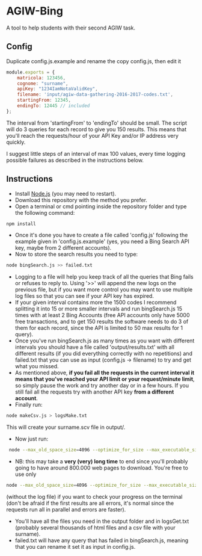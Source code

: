 # AGIW-Bing
A tool to help students with their second AGIW task.

## Config
Duplicate config.js.example and rename the copy config.js, then edit it
```javascript
module.exports = {
    matricola: 123456,
    cognome: "surname",
    apiKey: "1234IamNotaValidKey",
    filename: 'input/agiw-data-gathering-2016-2017-codes.txt',
    startingFrom: 12345,
    endingTo: 12445 // included
};
```
The interval from 'startingFrom' to 'endingTo' should be small. The script will do 3 queries for each record to give you 150 results. This means that you'll reach the requests/hour of your API Key and/or IP address very quickly.

I suggest little steps of an interval of max 100 values, every time logging possible failures as described in the instructions below. 

## Instructions
 * Install [Node.js](https://nodejs.org/) (you may need to restart).
 * Download this repository with the method you prefer. 
 * Open a terminal or cmd pointing inside the repository folder and type the following command:
 
 ```bash
 npm install
 ```
 
 * Once it's done you have to create a file called 'config.js' following the example given in 'config.js.example' (yes, you need a Bing Search API key, maybe from 2 different accounts).
 * Now to store the search results you need to type: 
 
 ```bash
 node bingSearch.js >> failed.txt
 ```
 
 * Logging to a file will help you keep track of all the queries that Bing fails or refuses to reply to. Using '>>' will append the new logs on the previous file, but if you want more control you may want to use multiple log files so that you can see if your API key has expired.
 * If your given interval contains more the 1500 codes I recommend splitting it into 15 or more smaller intervals and run  bingSearch.js 15 times with at least 2 Bing Accounts (free API accounts only have 5000 free transactions, and to get 150 results the software needs to do 3 of them for each record, since the API is limited to 50 max results for 1 query).
 * Once you've run bingSearch.js as many times as you want with different intervals you should have a file called 'output/results.txt' with all different results (if you did everything correctly with no repetitions) and failed.txt that you can use as input (config.js -> filename) to try and get what you missed. 
 * As mentioned above, **if you fail all the requests in the current interval it means that you've reached your API limit or your request/minute limit**, so simply pause the work and try another day or in a few hours. If you still fail all the requests try with another API key **from a different account**. 
 * Finally run: 
 
 ```bash
 node makeCsv.js > logsMake.txt
 ```
  This will create your surname.scv file in output/. 
 * Now just run:
 ```bash
  node --max_old_space_size=4096 --optimize_for_size --max_executable_size=4096 --stack_size=4096 getPages.js  > logsGet.txt
 ```
 
 * NB: this may take a **very (very) long time** to end since you'll probably going to have around 800.000 web pages to download. You're free to use only 
 
 ```bash
 node --max_old_space_size=4096 --optimize_for_size --max_executable_size=4096 --stack_size=4096 getPages.js 
 ```
 
  (without the log file) if you want to check your progress on the terminal (don't be afraid if the first results are all errors, it's normal since the requests run all in parallel and errors are faster).
 * You'll have all the files you need in the output folder and in logsGet.txt (probably several thousands of html files and a csv file with your surname).
 * failed.txt will have any query that has failed in bingSearch.js, meaning that you can rename it set it as input in config.js.
